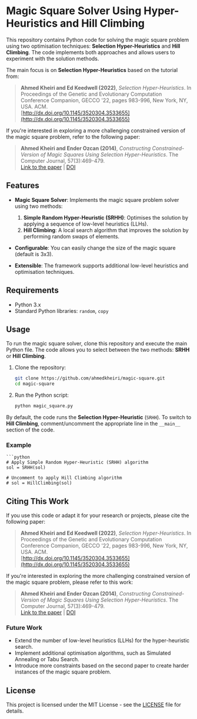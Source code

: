 # Magic Square Solver Using Hyper-Heuristics and Hill Climbing

This repository contains Python code for solving the magic square problem using two optimisation techniques: **Selection Hyper-Heuristics** and **Hill Climbing**. The code implements both approaches and allows users to experiment with the solution methods.

The main focus is on **Selection Hyper-Heuristics** based on the tutorial from:
> **Ahmed Kheiri and Ed Keedwell (2022)**, *Selection Hyper-Heuristics*. In Proceedings of the Genetic and Evolutionary Computation Conference Companion, GECCO '22, pages 983-996, New York, NY, USA. ACM.  
> [http://dx.doi.org/10.1145/3520304.3533655](http://dx.doi.org/10.1145/3520304.3533655)

If you're interested in exploring a more challenging constrained version of the magic square problem, refer to the following paper:
> **Ahmed Kheiri and Ender Ozcan (2014)**, *Constructing Constrained-Version of Magic Squares Using Selection Hyper-Heuristics*. The Computer Journal, 57(3):469-479.  
> [Link to the paper](https://ahmedkheiri.github.io/publications/TheComputerJournal2014.pdf) | [DOI](http://dx.doi.org/10.1093/comjnl/bxt130)

## Features

- **Magic Square Solver**: Implements the magic square problem solver using two methods:
  1. **Simple Random Hyper-Heuristic (SRHH)**: Optimises the solution by applying a sequence of low-level heuristics (LLHs).
  2. **Hill Climbing**: A local search algorithm that improves the solution by performing random swaps of elements.

- **Configurable**: You can easily change the size of the magic square (default is 3x3).

- **Extensible**: The framework supports additional low-level heuristics and optimisation techniques.

## Requirements

- Python 3.x
- Standard Python libraries: `random`, `copy`

## Usage

To run the magic square solver, clone this repository and execute the main Python file. The code allows you to select between the two methods: **SRHH** or **Hill Climbing**.

1. Clone the repository:
   ```bash
   git clone https://github.com/ahmedkheiri/magic-square.git
   cd magic-square
2. Run the Python script:
   ```bash
   python magic_square.py

By default, the code runs the **Selection Hyper-Heuristic** (`SRHH`). To switch to **Hill Climbing**, comment/uncomment the appropriate line in the `__main__` section of the code.

### Example

	```python
	# Apply Simple Random Hyper-Heuristic (SRHH) algorithm
	sol = SRHH(sol)

	# Uncomment to apply Hill Climbing algorithm
	# sol = HillClimbing(sol)

## Citing This Work

If you use this code or adapt it for your research or projects, please cite the following paper:

> **Ahmed Kheiri and Ed Keedwell (2022)**, *Selection Hyper-Heuristics*. In Proceedings of the Genetic and Evolutionary Computation Conference Companion, GECCO '22, pages 983-996, New York, NY, USA. ACM.  
> [http://dx.doi.org/10.1145/3520304.3533655](http://dx.doi.org/10.1145/3520304.3533655)

If you're interested in exploring the more challenging constrained version of the magic square problem, please refer to this work:

> **Ahmed Kheiri and Ender Ozcan (2014)**, *Constructing Constrained-Version of Magic Squares Using Selection Hyper-Heuristics*. The Computer Journal, 57(3):469-479.  
> [Link to the paper](https://ahmedkheiri.github.io/publications/TheComputerJournal2014.pdf) | [DOI](http://dx.doi.org/10.1093/comjnl/bxt130)

### Future Work

- Extend the number of low-level heuristics (LLHs) for the hyper-heuristic search.
- Implement additional optimisation algorithms, such as Simulated Annealing or Tabu Search.
- Introduce more constraints based on the second paper to create harder instances of the magic square problem.

## License

This project is licensed under the MIT License - see the [LICENSE](LICENSE) file for details.
